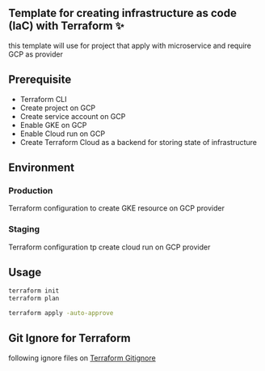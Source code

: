 ## Template for creating infrastructure as code (IaC) with Terraform ✨
this template will use for project that apply with microservice and require GCP as provider

## Prerequisite
- Terraform CLI
- Create project on GCP
- Create service account on GCP
- Enable GKE on GCP
- Enable Cloud run on GCP
- Create Terraform Cloud as a backend for storing state of infrastructure

## Environment
### Production
Terraform configuration to create GKE resource on GCP provider

### Staging
Terraform configuration tp create cloud run on GCP provider

## Usage
```bash
terraform init
terraform plan

terraform apply -auto-approve
```

## Git Ignore for Terraform
following ignore files on [Terraform Gitignore](https://github.com/github/gitignore/blob/master/Terraform.gitignore)
